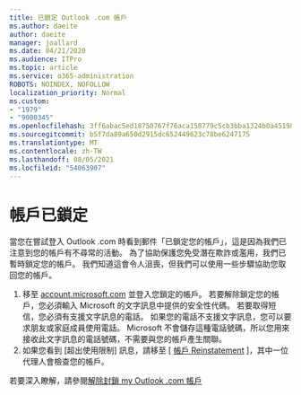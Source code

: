 ```yaml
---
title: 已鎖定 Outlook .com 帳戶
ms.author: daeite
author: daeite
manager: joallard
ms.date: 04/21/2020
ms.audience: ITPro
ms.topic: article
ms.service: o365-administration
ROBOTS: NOINDEX, NOFOLLOW
localization_priority: Normal
ms.custom:
- "1979"
- "9000345"
ms.openlocfilehash: 3ff6abac5ed18750767f76aca158779c5cb3bba1324b0a451987cc37b4b0e239
ms.sourcegitcommit: b5f7da89a650d2915dc652449623c78be6247175
ms.translationtype: MT
ms.contentlocale: zh-TW
ms.lasthandoff: 08/05/2021
ms.locfileid: "54063907"
---
```

# <a name="account-locked"></a>帳戶已鎖定

當您在嘗試登入 Outlook .com 時看到郵件「已鎖定您的帳戶」，這是因為我們已注意到您的帳戶有不尋常的活動。 為了協助保護您免受潛在欺詐或濫用，我們已暫時鎖定您的帳戶。 我們知道這會令人沮喪，但我們可以使用一些步驟協助您取回您的帳戶。

1. 移至 [account.microsoft.com](https://go.microsoft.com/fwlink/?linkid=2090484) 並登入您鎖定的帳戶。 若要解除鎖定您的帳戶，您必須輸入 Microsoft 的文字訊息中提供的安全性代碼。 若要取得短信，您必須有支援文字訊息的電話。 如果您的電話不支援文字訊息，您可以要求朋友或家庭成員使用電話。 Microsoft 不會儲存這種電話號碼，所以您用來接收此文字訊息的電話號碼，不需要與您的帳戶產生關聯。
2. 如果您看到 [超出使用限制] 訊息，請移至 [ [帳戶 Reinstatement](https://go.microsoft.com/fwlink/?linkid=2090483) ]，其中一位代理人會檢查您的帳戶。

若要深入瞭解，請參閱[解除封鎖 my Outlook .com 帳戶](https://support.office.com/article/f4ad2701-d166-4d8b-8a6a-9af2a1f8a4c4?wt.mc_id=Office_Outlook_com_Alchemy) 